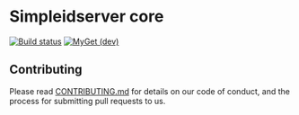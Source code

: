 # Simpleidserver core

[![Build status](https://ci.appveyor.com/api/projects/status/shtqlxhbda6gtdag?svg=true)](https://ci.appveyor.com/project/simpleidserver/simpleidserver)
[![MyGet (dev)](https://img.shields.io/myget/advance-ict/v/SimpleIdServer.OpenID.svg)](https://www.myget.org/feed/Packages/advance-ict)

## Contributing

Please read [CONTRIBUTING.md](CONTRIBUTING.md) for details on our code of conduct, and the process for submitting pull requests to us.